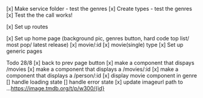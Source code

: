[x] Make service folder - test the genres
[x] Create types - test the genres
[x] Test the the call works!

[x] Set up routes

[x] Set up home page (background pic, genres button, hard code top list/ most pop/ latest release)
[x] movie/:id
[x] movie(single) type
[x] Set up generic pages

Todo 28/8
[x] back to prev page button
[x] make a component that dispays /movies
[x] make a component that displays a /movies/:id
[x] make a component that displays a /person/:id
[x] display movie component in genre
[] handle loading state
[] handle error state
[x] update imageurl path to ...https://image.tmdb.org/t/p/w300/{id}
